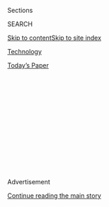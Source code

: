 <div id="app">

<div>

<div>

<div>

<div class="NYTAppHideMasthead css-1q2w90k e1suatyy0">

<div class="section css-ui9rw0 e1suatyy2">

<div class="css-eph4ug er09x8g0">

<div class="css-6n7j50">

</div>

<span class="css-1dv1kvn">Sections</span>

<div class="css-10488qs">

<span class="css-1dv1kvn">SEARCH</span>

</div>

[Skip to content](#site-content)[Skip to site
index](#site-index)

</div>

<div id="masthead-section-label" class="css-1wr3we4 eaxe0e00">

[Technology](https://www.nytimes3xbfgragh.onion/section/technology)

</div>

<div class="css-10698na e1huz5gh0">

</div>

</div>

<div id="masthead-bar-one" class="section hasLinks css-15hmgas e1csuq9d3">

<div class="css-uqyvli e1csuq9d0">

</div>

<div class="css-1uqjmks e1csuq9d1">

</div>

<div class="css-9e9ivx">

[](https://myaccount.nytimes3xbfgragh.onion/auth/login?response_type=cookie&client_id=vi)

</div>

<div class="css-1bvtpon e1csuq9d2">

[Today’s
Paper](https://www.nytimes3xbfgragh.onion/section/todayspaper)

</div>

</div>

</div>

</div>

<div data-aria-hidden="false">

<div id="site-content" data-role="main">

<div>

<div class="css-1aor85t" style="opacity:0.000000001;z-index:-1;visibility:hidden">

<div class="css-1hqnpie">

<div class="css-epjblv">

<span class="css-17xtcya">[Technology](/section/technology)</span><span class="css-x15j1o">|</span><span class="css-fwqvlz">Amazon
Is Jeff
Bezos</span>

</div>

<div class="css-k008qs">

<div class="css-1iwv8en">

<span class="css-18z7m18"></span>

<div>

</div>

</div>

<span class="css-1n6z4y">https://nyti.ms/3gl5nGd</span>

<div class="css-1705lsu">

<div class="css-4xjgmj">

<div class="css-4skfbu" data-role="toolbar" data-aria-label="Social Media Share buttons, Save button, and Comments Panel with current comment count" data-testid="share-tools">

  - 
  - 
  - 
  - 
    
    <div class="css-6n7j50">
    
    </div>

  - 

</div>

</div>

</div>

</div>

</div>

</div>

<div id="NYT_TOP_BANNER_REGION" class="css-13pd83m">

</div>

<div id="top-wrapper" class="css-1sy8kpn">

<div id="top-slug" class="css-l9onyx">

Advertisement

</div>

[Continue reading the main
story](#after-top)

<div class="ad top-wrapper" style="text-align:center;height:100%;display:block;min-height:250px">

<div id="top" class="place-ad" data-position="top" data-size-key="top">

</div>

</div>

<div id="after-top">

</div>

</div>

<div>

<div id="sponsor-wrapper" class="css-1hyfx7x">

<div id="sponsor-slug" class="css-19vbshk">

Supported by

</div>

[Continue reading the main
story](#after-sponsor)

<div id="sponsor" class="ad sponsor-wrapper" style="text-align:center;height:100%;display:block">

</div>

<div id="after-sponsor">

</div>

</div>

<div class="css-186x18t">

on Tech

</div>

<div class="css-1vkm6nb ehdk2mb0">

# Amazon Is Jeff Bezos

</div>

Bezos built Amazon into a central force in the world. This week he’ll
have to answer for
it.

![<span class="css-cch8ym"><span class="css-1dv1kvn">Credit</span><span class="css-cnj6d5 e1z0qqy90" itemprop="copyrightHolder"><span class="css-1ly73wi e1tej78p0">Credit...</span><span>By
Adam
Maida</span></span></span>](https://static01.graylady3jvrrxbe.onion/images/2020/07/28/business/28ontech-videostill/28ontech-videostill-videoSixteenByNineJumbo1600.png)

<div class="css-18e8msd">

<div class="css-vp77d3 epjyd6m0">

<div class="css-hus3qt ey68jwv0" data-aria-hidden="true">

[![Shira
Ovide](https://static01.graylady3jvrrxbe.onion/images/2020/03/18/reader-center/author-shira-ovide/author-shira-ovide-thumbLarge-v2.png
"Shira Ovide")](https://www.nytimes3xbfgragh.onion/by/shira-ovide)

</div>

<div class="css-1baulvz">

By [<span class="css-1baulvz last-byline" itemprop="name">Shira
Ovide</span>](https://www.nytimes3xbfgragh.onion/by/shira-ovide)

</div>

</div>

  - July 28,
    2020

  - 
    
    <div class="css-4xjgmj">
    
    <div class="css-d8bdto" data-role="toolbar" data-aria-label="Social Media Share buttons, Save button, and Comments Panel with current comment count" data-testid="share-tools">
    
      - 
      - 
      - 
      - 
        
        <div class="css-6n7j50">
        
        </div>
    
      - 
    
    </div>
    
    </div>

</div>

</div>

<div class="section meteredContent css-1r7ky0e" name="articleBody" itemprop="articleBody">

<div class="css-1fanzo5 StoryBodyCompanionColumn">

<div class="css-53u6y8">

*This article is part of the On Tech newsletter. You can* [*sign up
here*](https://www.nytimes3xbfgragh.onion/newsletters/signup/OT) *to
receive it weekdays.*

A quarter-century ago, Jeff Bezos was a finance nerd with a tiny
bookselling website. You know what happened next.

Bezos’s career arc tracks the shift of technology from a relatively
fringe industry into a central force in the world. And that’s exactly
why Bezos and the chief executives of three other American tech stars
will be [testifying this
week](https://www.nytimes3xbfgragh.onion/2020/07/28/technology/amazon-apple-facebook-google-antitrust-hearing.html)
at a congressional panel investigating possible abuses of their power.
The congressional hot seat shows how far the industry has come.

I talked to [Karen
Weise](https://www.nytimes3xbfgragh.onion/by/karen-weise), my colleague
who covers Amazon, about how Bezos thinks and the meaning behind the
scrutiny of Amazon.

**Shira: How much of Amazon is Jeff Bezos?**

**Karen:** He’s far less hands-on than most people realize, [at least he
was until
recently](https://www.nytimes3xbfgragh.onion/2020/04/22/technology/bezos-amazon-coronavirus.html).
But Amazon is a reflection of Bezos. It’s built on his ideals and ideas,
and Bezos has a clarity of thought about what the company should be.

</div>

</div>

<div class="css-1fanzo5 StoryBodyCompanionColumn">

<div class="css-53u6y8">

Amazon is also structured around a set of principles and mechanisms that
Bezos created. These “Jeff-isms” can sound like meaningless
corporate-speak to an outsider, but many employees completely buy into
them, and the principles are infused into everything.

**Oh fun\! What are some notable Jeff-isms?**

One is this idea of “[one way” versus “two way”
doors](https://www.inc.com/jeff-haden/amazon-founder-jeff-bezos-this-is-how-successful-people-make-such-smart-decisions.html).
The first are irreversible decisions that should be made with care,
versus changeable choices that can be made fast. People who worked at
Amazon said they used that framework to make life decisions, too.

Another Bezos principle is orienting every decision around what the
customer wants. It’s an obsession that makes Amazon what it is. The
downside is acting in the best interests of shoppers can sometimes
justify actions that put pressure on Amazon’s workers or marketplace
sellers.

**What’s the significance of Bezos and the other tech C.E.O.s testifying
at the** **[congressional
hearing](https://www.nytimes3xbfgragh.onion/2020/07/28/technology/amazon-apple-facebook-google-antitrust-hearing.html)**
**on potential abuses of power?**

For a long time these companies thought they didn’t need to concern
themselves with policy, politics and regulation. Bezos certainly didn’t.
[That’s changing
now](https://www.nytimes3xbfgragh.onion/2020/07/27/business/jeff-bezos-amazon-congress.html)
because of the growing influence of technology everywhere.

</div>

</div>

<div class="css-1fanzo5 StoryBodyCompanionColumn">

<div class="css-53u6y8">

Several of the most valuable companies in the world are tech companies.
Bezos is the world’s richest person. Amazon is the second largest
corporate employer in the United States. My coverage of Amazon touches
on retail, transportation, labor, economics, consumer electronics and
the functioning of cities.

**Americans generally** **[don’t trust technology
companies](https://knightfoundation.org/reports/techlash-americas-growing-concern-with-major-technology-companies/),
but Amazon** **[has a good
reputation](https://www.usatoday.com/story/money/2019/04/02/companies-with-the-best-and-worst-reputations/39271085/).**

Yes, and the company has had a sense that customers’ love and trust
would carry it through everything. But people can love shopping on
Amazon and not love its record on politics, labor or the environment.

We saw that in Amazon’s hometown, Seattle, where the company [put a lot
of money into City Council
races](https://www.nytimes3xbfgragh.onion/2019/10/18/technology/amazon-seattle-council-election.html)
last year, and it completely
[backfired](https://www.seattletimes.com/seattle-news/politics/amazon-lost-the-seattle-city-council-elections-after-a-1-million-power-play-will-it-see-a-new-head-tax/).
People felt that the company was trying to buy the vote. In New York
City, there were people who believed that Amazon was trying to bully its
way into [building a big corporate
campus.](https://www.nytimes3xbfgragh.onion/2019/02/14/nyregion/amazon-hq2-queens.html)

**Does Amazon understand that people may love the product but mistrust
the company?**

It understands it
[intellectually](https://www.seattletimes.com/business/amazon/amazon-draws-praise-protests-at-annual-shareholders-meeting).
I don’t think it does emotionally.

*If you don’t already get this newsletter in your inbox,* [*please sign
up here*](https://www.nytimes3xbfgragh.onion/newsletters/signup/OT)*.*

-----

## Coronavirus misinformation goes wild again

In just a few hours yesterday, another video with false information
about the coronavirus spread like wildfire on Facebook before the
company started to stamp it out.

The video — which I won’t link to here, but you can find on Breitbart
News — showed a group of purported doctors touting unproven treatments.

</div>

</div>

<div class="css-1fanzo5 StoryBodyCompanionColumn">

<div class="css-53u6y8">

One of the videos racked up 14 million views in six hours, my colleague
[Kevin Roose
tweeted](https://twitter.com/kevinroose/status/1287906751069581318). A
few months ago, another video filled with coronavirus conspiracies,
called “Plandemic,” was [watched more than eight million
times](https://www.nytimes3xbfgragh.onion/2020/05/20/technology/plandemic-movie-youtube-facebook-coronavirus.html)
on YouTube, Facebook and other spots over multiple days.

Some of you may be wondering why it’s so bad for people to watch a
couple of videos that go against the consensus of health experts. After
all, there’s a lot about the virus we don’t understand.

The problem is that it’s not so easy to correct the record once someone
sees bogus ideas. We’ve seen that good information doesn’t necessarily
undo bad information. Doses of falsehoods can make people doubt the
recommendations of proven health experts — or even, the validity of
elections.

That’s why Facebook, YouTube and other internet companies, which have
highlighted coronavirus information from authoritative sources such as
the Centers for Disease Control and Prevention, have said they also
would be aggressive about deleting false information related to the
virus. (On Tuesday, Twitter [temporarily limited some
functions](https://www.washingtonpost.com/nation/2020/07/28/trump-coronavirus-misinformation-twitter/)
of the account of Donald Trump Jr., one of the president’s sons, as
punishment for posting the video with misleading information.)

And yet, this latest bogus video went wild, again making me wonder
whether Facebook and other popular internet sites are so sprawling that
the companies can’t control even the most high-profile kinds of false
information.

-----

## Before we go …

  - **What to expect, and what’s the big deal:** My [colleagues explain
    why](https://www.nytimes3xbfgragh.onion/2020/07/28/technology/amazon-apple-facebook-google-antitrust-hearing.html)
    Congress is digging into how Amazon, Facebook, Google and Apple use
    their influence, and the possible trouble areas for each company.
    
    A related article: One of the questions about Apple is whether it
    drives up what we pay for online services because it charges up to a
    30 percent commission on many app transactions, and most app makers
    have little choice but to pay Apple. The company is now [starting to
    apply those fees to apps that never had to pay the fee
    before.](https://www.nytimes3xbfgragh.onion/2020/07/28/technology/apple-app-store-airbnb-classpass.html)

  - **Is posting a glam selfie fun or activism?** My colleague Taylor
    Lorenz has a thoughtful article about an Instagram trend of women
    [challenging one another to post black-and-white self
    portraits](https://www.nytimes3xbfgragh.onion/2020/07/27/style/challenge-accepted-instagram.html)
    as a celebration of female empowerment. To some participants this is
    lovely, but to others it’s a shallow form of activism or an excuse
    to post a fun photo that might otherwise seem tacky in tough times.

  - **Netflix made a hit (and some haters) on multiple continents:**
    Netflix wants to be the first global television network, and one
    element of its strategy is to make series that appeal to people in
    many different countries. It seems to have done that with its
    reality show about Indian matchmakers set in India and the United
    States, Bloomberg News
    [writes](https://www.bloomberg.com/news/articles/2020-07-24/netflix-s-reality-series-on-roving-indian-matchmaker-goes-viral).
    Some South Asians love the series, “Indian Matchmaking,” while
    others believe it [enforces outdated
    stereotypes](https://www.thecut.com/2020/07/indian-matchmaking-review.html).
    **** Either way, the attention is good for Netflix.

### Hugs to this

Get prepped for Wednesday’s hearing by eyeballing a [bag of sugar with a
malicious glint in its
eye](https://www.consumer.ftc.gov/sites/default/files/games/off-site/youarehere/pages/pdf/FTC-Competition_Antitrust-Laws.pdf)
and other delightfully weird drawings representing industrial monopolies
that the U.S. government once broke apart. (Thanks to my colleague
Cecilia Kang for sharing this document from the U.S. Federal Trade
Commission.)

</div>

</div>

<div class="css-1fanzo5 StoryBodyCompanionColumn">

<div class="css-53u6y8">

-----

*We want to hear from you. Tell us what you think of this newsletter and
what else you’d like us to explore. You can reach us at*
[*ontech@NYTimes.com.*](mailto:ontech@NYTimes.com?subject=On%20Tech%20Feedback)
**

*If you don’t already get this newsletter in your inbox,* [*please sign
up here*](https://www.nytimes3xbfgragh.onion/newsletters/signup/OT)*.*

</div>

</div>

</div>

<div>

</div>

<div>

</div>

<div>

</div>

<div>

<div id="bottom-wrapper" class="css-1ede5it">

<div id="bottom-slug" class="css-l9onyx">

Advertisement

</div>

[Continue reading the main
story](#after-bottom)

<div id="bottom" class="ad bottom-wrapper" style="text-align:center;height:100%;display:block;min-height:90px">

</div>

<div id="after-bottom">

</div>

</div>

</div>

</div>

</div>

## Site Index

<div>

</div>

## Site Information Navigation

  - [© <span>2020</span> <span>The New York Times
    Company</span>](https://help.nytimes3xbfgragh.onion/hc/en-us/articles/115014792127-Copyright-notice)

<!-- end list -->

  - [NYTCo](https://www.nytco.com/)
  - [Contact
    Us](https://help.nytimes3xbfgragh.onion/hc/en-us/articles/115015385887-Contact-Us)
  - [Work with us](https://www.nytco.com/careers/)
  - [Advertise](https://nytmediakit.com/)
  - [T Brand Studio](http://www.tbrandstudio.com/)
  - [Your Ad
    Choices](https://www.nytimes3xbfgragh.onion/privacy/cookie-policy#how-do-i-manage-trackers)
  - [Privacy](https://www.nytimes3xbfgragh.onion/privacy)
  - [Terms of
    Service](https://help.nytimes3xbfgragh.onion/hc/en-us/articles/115014893428-Terms-of-service)
  - [Terms of
    Sale](https://help.nytimes3xbfgragh.onion/hc/en-us/articles/115014893968-Terms-of-sale)
  - [Site
    Map](https://spiderbites.nytimes3xbfgragh.onion)
  - [Help](https://help.nytimes3xbfgragh.onion/hc/en-us)
  - [Subscriptions](https://www.nytimes3xbfgragh.onion/subscription?campaignId=37WXW)

</div>

</div>

</div>

</div>
